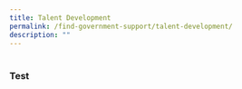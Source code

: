 ```yaml
---
title: Talent Development
permalink: /find-government-support/talent-development/
description: ""
---
```

# 
## 
### Test